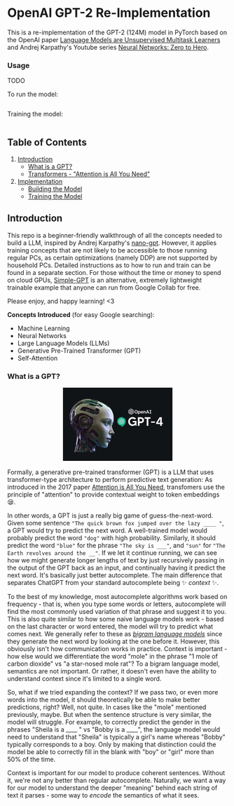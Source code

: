 # OpenAI GPT-2 Re-Implementation

This is a re-implementation of the GPT-2 (124M) model in PyTorch based on the OpenAI paper [Language Models are Unsupervised Multitask Learners](https://d4mucfpksywv.cloudfront.net/better-language-models/language_models_are_unsupervised_multitask_learners.pdf) and Andrej Karpathy's Youtube series [Neural Networks: Zero to Hero](https://www.youtube.com/playlist?list=PLAqhIrjkxbuWI23v9cThsA9GvCAUhRvKZ).

### Usage

TODO

To run the model:
```
```

Training the model:
```
```


## Table of Contents

1. [Introduction](#introduction)
    - [What is a GPT?](#what-is-a-gpt)
    - [Transformers - "Attention is All You Need"]()
2. [Implementation]()
    - [Building the Model]()
    - [Training the Model]()

## Introduction

This repo is a beginner-friendly walkthrough of all the concepts needed to build a LLM, inspired by Andrej Karpathy's [nano-gpt](). However, it applies training concepts that are not likely to be accessible to those running regular PCs, as certain optimizations (namely DDP) are not supported by household PCs. Detailed instructions as to how to run and train can be found in a separate section. For those without the time or money to spend on cloud GPUs, [Simple-GPT]() is an alternative, extremely lightweight trainable example that anyone can run from Google Collab for free. 

Please enjoy, and happy learning! <3

**Concepts Introduced** (for easy Google searching):
- Machine Learning
- Neural Networks
- Large Language Models (LLMs)
- Generative Pre-Trained Transformer (GPT)
- Self-Attention

### What is a GPT?

<p align="center"><img src="visuals/big-brain.png" width=250></p>

Formally, a generative pre-trained transformer (GPT) is a LLM that uses transformer-type architecture to perform predictive text generation: As introduced in the 2017 paper [Attention is All You Need](https://arxiv.org/abs/1706.03762), transfomers use the principle of "attention" to provide contextual weight to token embeddings :sleepy:. 

In other words, a GPT is just a really big game of guess-the-next-word. Given some sentence `"The quick brown fox jumped over the lazy ____ "`, a GPT would try to predict the next word. A well-trained model would probably predict the word `"dog"` with high probability. Similarly, it should predict the word `"blue"` for the phrase `"The sky is ___"`, and `"sun"` for `"The Earth revolves around the __"`. If we let it continue running, we can see how we might generate longer lengths of text by just recursively passing in the output of the GPT back as an input, and continually having it predict the next word. It's basically just better autocomplete. The main difference that separates ChatGPT from your standard autocomplete being :sparkles: *context* :sparkles:. 

To the best of my knowledge, most autocomplete algorithms work based on frequency - that is, when you type some words or letters, autocomplete will find the most commonly used variation of that phrase and suggest it to you. This is also quite similar to how some naive language models work - based on the last character or word entered, the model will try to predict what comes next. We generally refer to these as [*bigram language models*](https://en.wikipedia.org/wiki/Word_n-gram_language_model) since they generate the next word by looking at the one before it. However, this obviously isn't how communication works in practice. Context is important - how else would we differentiate the word "mole" in the phrase "1 mole of carbon dioxide" vs "a star-nosed mole rat"? To a bigram language model, semantics are not important. Or rather, it doesn't even have the ability to understand context since it's limited to a single word. 

So, what if we tried expanding the context? If we pass two, or even more words into the model, it should theoretically be able to make better predictions, right? Well, not quite. In cases like the "mole" mentioned previously, maybe. But when the sentence structure is very similar, the model will struggle. For example, to correctly predict the gender in the phrases "Sheila is a ____ " vs "Bobby is a ____", the language model would need to understand that "Sheila" is typically a girl's name whereas "Bobby" typically corresponds to a boy. Only by making that distinction could the model be able to correctly fill in the blank with "boy" or "girl" more than 50% of the time. 

Context is important for our model to produce coherent sentences. Without it, we're not any better than regular autocomplete. Naturally, we want a way for our model to understand the deeper "meaning" behind each string of text it parses - some way to *encode* the semantics of what it sees. 


